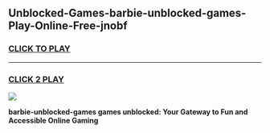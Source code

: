 
## Unblocked-Games-barbie-unblocked-games-Play-Online-Free-jnobf
<h3>
<a href="https://premium76.site?title=barbie-unblocked-games&ref=26A">CLICK TO PLAY</a></h3>
<hr>

<h3>
<a href="https://premium76.site?title=barbie-unblocked-games&ref=26A">CLICK 2 PLAY</a>
  
</h3>

<a href="https://premium76.site?title=barbie-unblocked-games&ref=26A"><img src="https://clearcache.store/games.png"></a>


**barbie-unblocked-games games unblocked: Your Gateway to Fun and Accessible Online Gaming**
